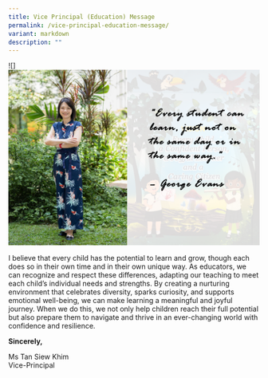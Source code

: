 ```yaml
---
title: Vice Principal (Education) Message
permalink: /vice-principal-education-message/
variant: markdown
description: ""
---
```

![]![](/images/Ms_Tan.png)

I believe that every child has the potential to learn and grow, though each does so in their own time and in their own unique way. As educators, we can recognize and respect these differences, adapting our teaching to meet each child’s individual needs and strengths. By creating a nurturing environment that celebrates diversity, sparks curiosity, and supports emotional well-being, we can make learning a meaningful and joyful journey. When we do this, we not only help children reach their full potential but also prepare them to navigate and thrive in an ever-changing world with confidence and resilience.

**Sincerely,**

Ms Tan Siew Khim 
<br>Vice-Principal